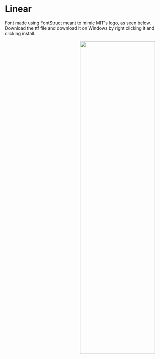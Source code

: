 # Linear

Font made using FontStruct meant to mimic MIT's logo, as seen below. Download the ttf file and download it on Windows by right clicking it and clicking install. 
<br>
<br>
<img src="https://upload.wikimedia.org/wikipedia/commons/0/0c/MIT_logo.svg" style="position:absolute; width:50%; transform: translateX(50%)">
